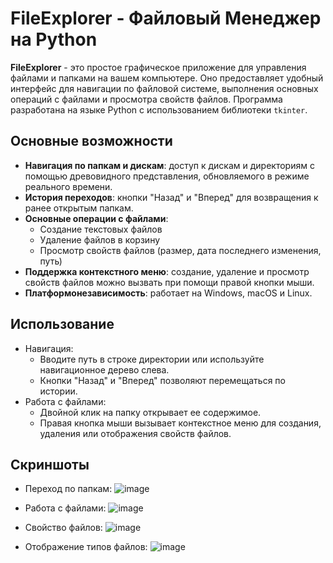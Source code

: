 # FileExplorer - Файловый Менеджер на Python

**FileExplorer** - это простое графическое приложение для управления файлами и папками на вашем компьютере. Оно предоставляет удобный интерфейс для навигации по файловой системе, выполнения основных операций с файлами и просмотра свойств файлов. Программа разработана на языке Python с использованием библиотеки `tkinter`.

## Основные возможности

- **Навигация по папкам и дискам**: доступ к дискам и директориям с помощью древовидного представления, обновляемого в режиме реального времени.
- **История переходов**: кнопки "Назад" и "Вперед" для возвращения к ранее открытым папкам.
- **Основные операции с файлами**:
  - Создание текстовых файлов
  - Удаление файлов в корзину
  - Просмотр свойств файлов (размер, дата последнего изменения, путь)
- **Поддержка контекстного меню**: создание, удаление и просмотр свойств файлов можно вызвать при помощи правой кнопки мыши.
- **Платформонезависимость**: работает на Windows, macOS и Linux.
## Использование
- Навигация:
   - Вводите путь в строке директории или используйте навигационное дерево слева.
   - Кнопки "Назад" и "Вперед" позволяют перемещаться по истории.
- Работа с файлами:
   - Двойной клик на папку открывает ее содержимое.
   - Правая кнопка мыши вызывает контекстное меню для создания, удаления или отображения свойств файлов.



## Скриншоты
- Переход по папкам:
![image](https://github.com/user-attachments/assets/0a75e536-954a-4f8c-b440-fc3972dde9b3)

- Работа с файлами:
![image](https://github.com/user-attachments/assets/498c488c-5487-4f20-ba1b-5d4edc3be7f4)

- Свойство файлов:
![image](https://github.com/user-attachments/assets/1f197695-13d4-4f04-8305-bc536cb0df27)

- Отображение типов файлов:
![image](https://github.com/user-attachments/assets/fccaab2c-3148-404a-9f2f-5d2de5703b36)








